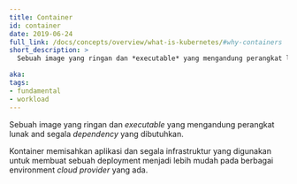 ```yaml
---
title: Container
id: container
date: 2019-06-24
full_link: /docs/concepts/overview/what-is-kubernetes/#why-containers
short_description: >
  Sebuah image yang ringan dan *executable* yang mengandung perangkat lunak and segala *dependency* yang dibutuhkan.

aka: 
tags:
- fundamental
- workload
---
```

Sebuah image yang ringan dan *executable* yang mengandung perangkat lunak and segala *dependency* yang dibutuhkan.

<!--more--> 
Kontainer memisahkan aplikasi dan segala infrastruktur yang digunakan untuk membuat sebuah deployment menjadi lebih mudah pada berbagai environment *cloud provider* yang ada. 